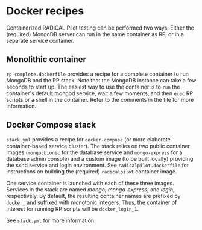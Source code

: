 # Docker recipes

Containerized RADICAL Pilot testing can be performed two ways.
Either the (required) MongoDB server can run in the same container
as RP, or in a separate service container.

## Monolithic container

`rp-complete.dockerfile` provides a recipe for a complete container
to run MongoDB and the RP stack. Note that the MongoDB instance can
take a few seconds to start up. The easiest way to use the container
is to `run` the container's default mongod service, wait a few moments,
and then `exec` RP scripts or a shell in the container. Refer to the
comments in the file for more information.

## Docker Compose stack

`stack.yml` provides a recipe for `docker-compose` (or more elaborate
container-based service cluster). The stack relies on two public
container images (`mongo:bionic` for the database service and
`mongo-express` for a database admin console) and a custom image
(to be built locally) providing the sshd service and login environment.
See `radicalpilot.dockerfile` for instructions on
building the (required) `radicalpilot` container image.

One service container is launched with each of these three images.
Services in the stack are named *mongo*, *mongo-express*, and *login*, respectively.
By default, the resulting container names are prefixed by `docker_` and suffixed
with monotonic integers. Thus, the container of interest for running
RP scripts will be `docker_login_1`.

See `stack.yml` for more information.
